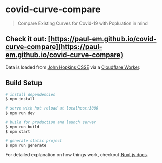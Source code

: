 # covid-curve-compare

> Compare Existing Curves for Covid-19 with Popluation in mind

## Check it out: [https://paul-em.github.io/covid-curve-compare](https://paul-em.github.io/covid-curve-compare)

Data is loaded from [John Hopkins CSSE](https://github.com/CSSEGISandData/COVID-19) via a [Cloudflare Worker](https://github.com/paul-em/covid19-jhu-cl-worker).

## Build Setup

``` bash
# install dependencies
$ npm install

# serve with hot reload at localhost:3000
$ npm run dev

# build for production and launch server
$ npm run build
$ npm start

# generate static project
$ npm run generate
```

For detailed explanation on how things work, checkout [Nuxt.js docs](https://nuxtjs.org).
